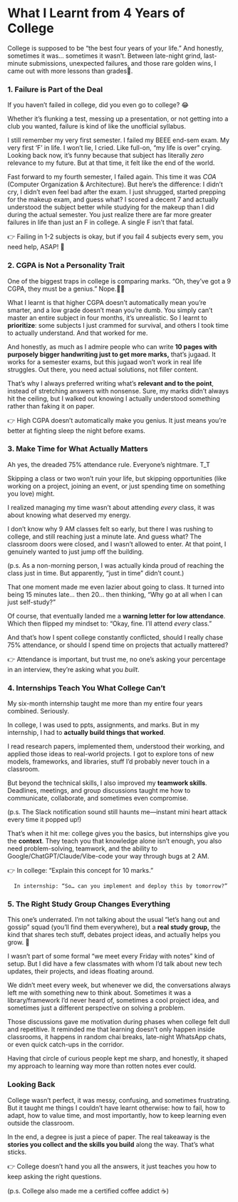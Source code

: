 # What I Learnt from 4 Years of College

College is supposed to be “the best four years of your life.” And honestly, sometimes it was… sometimes it wasn’t. Between late-night grind, last-minute submissions, unexpected failures, and those rare golden wins, I came out with more lessons than grades🤌.

### 1. Failure is Part of the Deal

If you haven’t failed in college, did you even go to college? 😂

Whether it’s flunking a test, messing up a presentation, or not getting into a club you wanted, failure is kind of like the unofficial syllabus.

I still remember my very first semester. I failed my BEEE end-sem exam. My very first ‘F’ in life. I won’t lie, I cried. Like full-on, “my life is over” crying. Looking back now, it’s funny because that subject has literally *zero* relevance to my future. But at that time, it felt like the end of the world.

Fast forward to my fourth semester, I failed again. This time it was *COA* (Computer Organization & Architecture). But here’s the difference: I didn’t cry, I didn’t even feel bad after the exam. I just shrugged, started prepping for the makeup exam, and guess what? I scored a decent 7 and actually understood the subject better while studying for the makeup than I did during the actual semester.
You just realize there are far more greater failures in life than just an F in college. A single F isn’t that fatal.

👉 Failing in 1-2 subjects is okay, but if you fail 4 subjects every sem, you need help, ASAP! 🙂

### 2. CGPA is Not a Personality Trait

One of the biggest traps in college is comparing marks. “Oh, they’ve got a 9 CGPA, they must be a genius.” Nope.🙅‍♀️

What I learnt is that higher CGPA doesn’t automatically mean you’re smarter, and a low grade doesn’t mean you’re dumb. You simply can’t master an entire subject in four months, it’s unrealistic. So I learnt to **prioritize**: some subjects I just crammed for survival, and others I took time to actually understand. And that worked for me.

And honestly, as much as I admire people who can write **10 pages with purposely bigger handwriting just to get more marks,** that’s jugaad. It works for a semester exams, but this jugaad won’t work in real life struggles. Out there, you need actual solutions, not filler content.

That’s why I always preferred writing what’s **relevant and to the point**, instead of stretching answers with nonsense. Sure, my marks didn’t always hit the ceiling, but I walked out knowing I actually understood something rather than faking it on paper.

👉 High CGPA doesn’t automatically make you genius. It just means you’re better at fighting sleep the night before exams.

### 3. Make Time for What Actually Matters

Ah yes, the dreaded 75% attendance rule. Everyone’s nightmare.  T_T

Skipping a class or two won’t ruin your life, but skipping opportunities (like working on a project, joining an event, or just spending time on something you love) might.

I realized managing my time wasn’t about attending *every* class, it was about knowing what deserved my energy.

I don’t know why 9 AM classes felt so early, but there I was rushing to college, and still reaching just a minute late. And guess what? The classroom doors were closed, and I wasn’t allowed to enter. At that point, I genuinely wanted to just jump off the building.

(p.s. As a non-morning person, I was actually kinda proud of reaching the class just in time. But apparently, “just in time” didn’t count.)

That one moment made me even lazier about going to class. It turned into being 15 minutes late… then 20… then thinking, “Why go at all when I can just self-study?”

Of course, that eventually landed me a **warning letter for low attendance**. Which then flipped my mindset to: “Okay, fine. I’ll attend *every* class.”

And that’s how I spent college constantly conflicted, should I really chase 75% attendance, or should I spend time on projects that actually mattered?

👉 Attendance is important, but trust me, no one’s asking your percentage in an interview, they’re asking what you *built*.

### 4. Internships Teach You What College Can’t

My six-month internship taught me more than my entire four years combined. Seriously.

In college, I was used to ppts, assignments, and marks. But in my internship, I had to **actually build things that worked**.

I read research papers, implemented them, understood their working, and applied those ideas to real-world projects. I got to explore tons of new models, frameworks, and libraries, stuff I’d probably never touch in a classroom.

But beyond the technical skills, I also improved my **teamwork skills**. Deadlines, meetings, and group discussions taught me how to communicate, collaborate, and sometimes even compromise. 

(p.s. The Slack notification sound still haunts me—instant mini heart attack every time it popped up!)

That’s when it hit me: college gives you the basics, but internships give you the **context**. They teach you that knowledge alone isn’t enough, you also need problem-solving, teamwork, and the ability to Google/ChatGPT/Claude/Vibe-code your way through bugs at 2 AM.

👉 In college: “Explain this concept for 10 marks.” 

      In internship: “So… can you implement and deploy this by tomorrow?”

### 5. The Right Study Group Changes Everything

This one’s underrated. I’m not talking about the usual “let’s hang out and gossip” squad (you’ll find them everywhere), but a **real study group,** the kind that shares tech stuff, debates project ideas, and actually helps you grow. 🫡

I wasn’t part of some formal “we meet every Friday with notes” kind of setup. But I did have a few classmates with whom I’d talk about new tech updates, their projects, and ideas floating around.

We didn’t meet every week, but whenever we did, the conversations always left me with something new to think about. Sometimes it was a library/framework I’d never heard of, sometimes a cool project idea, and sometimes just a different perspective on solving a problem.

Those discussions gave me motivation during phases when college felt dull and repetitive. It reminded me that learning doesn’t only happen inside classrooms, it happens in random chai breaks, late-night WhatsApp chats, or even quick catch-ups in the corridor.

Having that circle of curious people kept me sharp, and honestly, it shaped my approach to learning way more than rotten notes ever could.

### Looking Back

College wasn’t perfect, it was messy, confusing, and sometimes frustrating. But it taught me things I couldn’t have learnt otherwise: how to fail, how to adapt, how to value time, and most importantly, how to keep learning even outside the classroom.

In the end, a degree is just a piece of paper. The real takeaway is the **stories you collect and the skills you build** along the way. That’s what sticks.

👉 College doesn’t hand you all the answers, it just teaches you how to keep asking the right questions.

(p.s. College also made me a certified coffee addict ☕)
